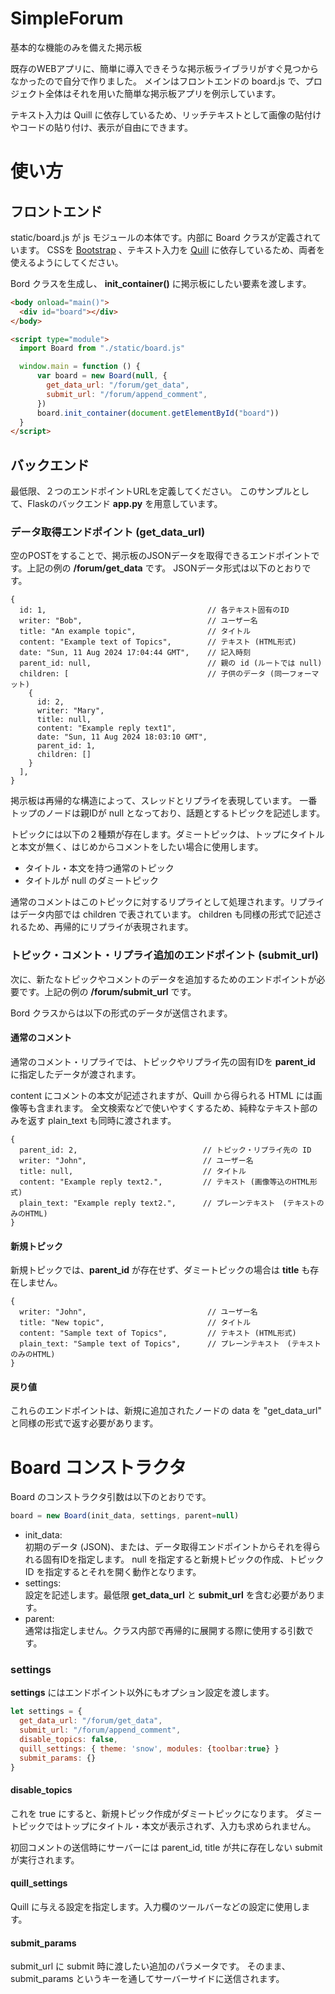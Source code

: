 # SimpleForum

基本的な機能のみを備えた掲示板

既存のWEBアプリに、簡単に導入できそうな掲示板ライブラリがすぐ見つからなかったので自分で作りました。
メインはフロントエンドの board.js で、プロジェクト全体はそれを用いた簡単な掲示板アプリを例示しています。

テキスト入力は Quill に依存しているため、リッチテキストとして画像の貼付けやコードの貼り付け、表示が自由にできます。

# 使い方

## フロントエンド
static/board.js が js モジュールの本体です。内部に Board クラスが定義されています。
CSSを [Bootstrap](https://getbootstrap.jp/) 、テキスト入力を [Quill](https://quilljs.com/) に依存しているため、両者を使えるようにしてください。

Bord クラスを生成し、 **init_container()** に掲示板にしたい要素を渡します。
```html
<body onload="main()">
  <div id="board"></div>
</body>

<script type="module">
  import Board from "./static/board.js"

  window.main = function () {
      var board = new Board(null, {
        get_data_url: "/forum/get_data",
        submit_url: "/forum/append_comment",
      })
      board.init_container(document.getElementById("board"))
  }
</script>
```

## バックエンド

最低限、２つのエンドポイントURLを定義してください。 このサンプルとして、Flaskのバックエンド **app.py** を用意しています。

### データ取得エンドポイント (**get_data_url**)

空のPOSTをすることで、掲示板のJSONデータを取得できるエンドポイントです。上記の例の **/forum/get_data** です。
JSONデータ形式は以下のとおりです。

```javascritp
{
  id: 1,                                    // 各テキスト固有のID
  writer: "Bob",                            // ユーザー名
  title: "An example topic",                // タイトル
  content: "Example text of Topics",        // テキスト (HTML形式)
  date: "Sun, 11 Aug 2024 17:04:44 GMT",    // 記入時刻
  parent_id: null,                          // 親の id (ルートでは null)
  children: [                               // 子供のデータ (同一フォーマット)
    {
      id: 2,
      writer: "Mary",
      title: null,
      content: "Example reply text1",
      date: "Sun, 11 Aug 2024 18:03:10 GMT",
      parent_id: 1,
      children: []
    }
  ],
}
```

掲示板は再帰的な構造によって、スレッドとリプライを表現しています。
一番トップのノードは親IDが null となっており、話題とするトピックを記述します。

トピックには以下の２種類が存在します。ダミートピックは、トップにタイトルと本文が無く、はじめからコメントをしたい場合に使用します。

* タイトル・本文を持つ通常のトピック
* タイトルが null のダミートピック

通常のコメントはこのトピックに対するリプライとして処理されます。リプライはデータ内部では children で表されています。
children も同様の形式で記述されるため、再帰的にリプライが表現されます。

### トピック・コメント・リプライ追加のエンドポイント (**submit_url**)

次に、新たなトピックやコメントのデータを追加するためのエンドポイントが必要です。上記の例の **/forum/submit_url** です。

Bord クラスからは以下の形式のデータが送信されます。

#### 通常のコメント

通常のコメント・リプライでは、トピックやリプライ先の固有IDを **parent_id** に指定したデータが渡されます。

content にコメントの本文が記述されますが、Quill から得られる HTML には画像等も含まれます。
全文検索などで使いやすくするため、純粋なテキスト部のみを返す plain_text も同時に渡されます。

```javascritp
{
  parent_id: 2,                            // トピック・リプライ先の ID
  writer: "John",                          // ユーザー名
  title: null,                             // タイトル
  content: "Example reply text2.",         // テキスト (画像等込のHTML形式)
  plain_text: "Example reply text2.",      // プレーンテキスト　(テキストのみのHTML)
}
```

#### 新規トピック

新規トピックでは、**parent_id** が存在せず、ダミートピックの場合は **title** も存在しません。

```javascritp
{
  writer: "John",                           // ユーザー名
  title: "New topic",                       // タイトル
  content: "Sample text of Topics",         // テキスト (HTML形式)
  plain_text: "Sample text of Topics",      // プレーンテキスト　(テキストのみのHTML)
}
```

#### 戻り値
これらのエンドポイントは、新規に追加されたノードの data を "get_data_url" と同様の形式で返す必要があります。

# Board コンストラクタ

Board のコンストラクタ引数は以下のとおりです。
```javascript
board = new Board(init_data, settings, parent=null)
```
* init_data:  
  初期のデータ (JSON)、または、データ取得エンドポイントからそれを得られる固有IDを指定します。
  null を指定すると新規トピックの作成、トピック ID を指定するとそれを開く動作となります。  
* settings:  
  設定を記述します。最低限 **get_data_url** と **submit_url** を含む必要があります。
* parent:  
  通常は指定しません。クラス内部で再帰的に展開する際に使用する引数です。

### settings

**settings** にはエンドポイント以外にもオプション設定を渡します。

```javascript
let settings = {
  get_data_url: "/forum/get_data",
  submit_url: "/forum/append_comment",
  disable_topics: false,
  quill_settings: { theme: 'snow', modules: {toolbar:true} }
  submit_params: {}
}
```
#### disable_topics
これを true にすると、新規トピック作成がダミートピックになります。
ダミートピックではトップにタイトル・本文が表示されず、入力も求められません。

初回コメントの送信時にサーバーには parent_id, title が共に存在しない submit が実行されます。

#### quill_settings
Quill に与える設定を指定します。入力欄のツールバーなどの設定に使用します。

#### submit_params
submit_url に submit 時に渡したい追加のパラメータです。
そのまま、 submit_params というキーを通してサーバーサイドに送信されます。
